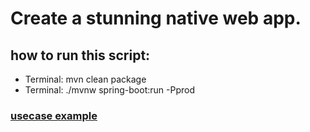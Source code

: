 # Create a stunning native web app.

## how to run this script:
- Terminal: mvn clean package
- Terminal: ./mvnw spring-boot:run -Pprod

### [usecase example](https://github.com/PatrykSitko/java-react-template-usecase-example)
